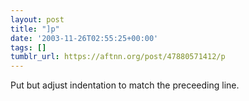 ```yaml
---
layout: post
title: "]p"
date: '2003-11-26T02:55:25+00:00'
tags: []
tumblr_url: https://aftnn.org/post/47880571412/p
---
```

<p>Put but adjust indentation to match the preceeding line.</p>
